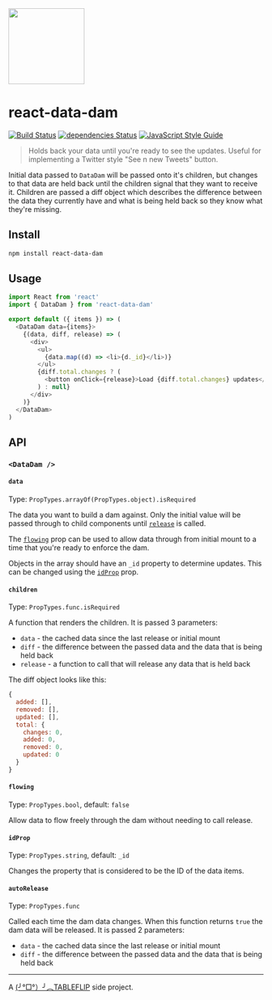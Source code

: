 <img src="https://user-images.githubusercontent.com/152863/33171665-06ce78d6-d045-11e7-8dd7-80fecd7a9ad1.png" width="150" />

# react-data-dam

[![Build Status](https://travis-ci.org/tableflip/react-data-dam.svg?branch=master)](https://travis-ci.org/tableflip/react-data-dam) [![dependencies Status](https://david-dm.org/tableflip/react-data-dam/status.svg)](https://david-dm.org/tableflip/react-data-dam) [![JavaScript Style Guide](https://img.shields.io/badge/code_style-standard-brightgreen.svg)](https://standardjs.com)

> Holds back your data until you're ready to see the updates. Useful for implementing a Twitter style "See n new Tweets" button.

Initial data passed to `DataDam` will be passed onto it's children, but changes to that data are held back until the children signal that they want to receive it. Children are passed a diff object which describes the difference between the data they currently have and what is being held back so they know what they're missing.

## Install

```sh
npm install react-data-dam
```

## Usage

```js
import React from 'react'
import { DataDam } from 'react-data-dam'

export default ({ items }) => (
  <DataDam data={items}>
    {(data, diff, release) => (
      <div>
        <ul>
          {data.map((d) => <li>{d._id}</li>)}
        </ul>
        {diff.total.changes ? (
          <button onClick={release}>Load {diff.total.changes} updates</button>
        ) : null}
      </div>
    )}
  </DataDam>
)
```

## API

### `<DataDam />`

#### `data`

Type: `PropTypes.arrayOf(PropTypes.object).isRequired`

The data you want to build a dam against. Only the initial value will be passed through to child components until [`release`](#children) is called.

The [`flowing`](#flowing) prop can be used to allow data through from initial mount to a time that you're ready to enforce the dam.

Objects in the array should have an `_id` property to determine updates. This can be changed using the [`idProp`](#idprop) prop.

#### `children`

Type: `PropTypes.func.isRequired`

A function that renders the children. It is passed 3 parameters:

* `data` - the cached data since the last release or initial mount
* `diff` - the difference between the passed data and the data that is being held back
* `release` - a function to call that will release any data that is held back

The diff object looks like this:

```js
{
  added: [],
  removed: [],
  updated: [],
  total: {
    changes: 0,
    added: 0,
    removed: 0,
    updated: 0
  }
}
```

#### `flowing`

Type: `PropTypes.bool`, default: `false`

Allow data to flow freely through the dam without needing to call release.

#### `idProp`

Type: `PropTypes.string`, default: `_id`

Changes the property that is considered to be the ID of the data items.

#### `autoRelease`

Type: `PropTypes.func`

Called each time the dam data changes. When this function returns `true` the dam data will be released. It is passed 2 parameters:

* `data` - the cached data since the last release or initial mount
* `diff` - the difference between the passed data and the data that is being held back

---

A [(╯°□°）╯︵TABLEFLIP](https://tableflip.io) side project.
